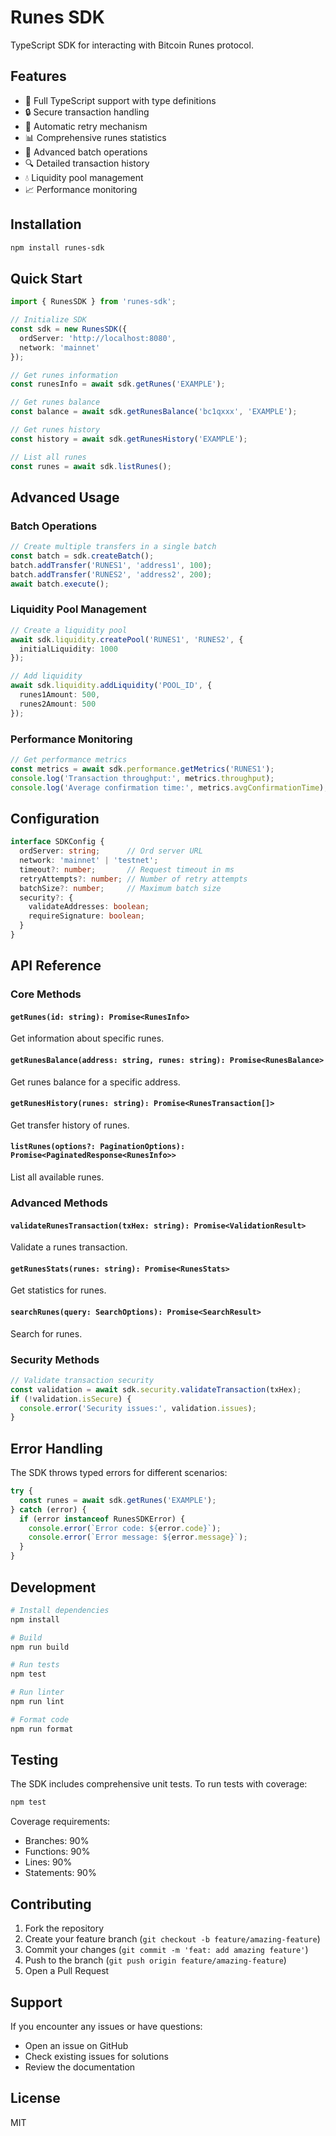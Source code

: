 # Runes SDK

TypeScript SDK for interacting with Bitcoin Runes protocol.

## Features

- 🚀 Full TypeScript support with type definitions
- 🔒 Secure transaction handling
- 🔄 Automatic retry mechanism
- 📊 Comprehensive runes statistics
- 💼 Advanced batch operations
- 🔍 Detailed transaction history
- 💧 Liquidity pool management
- 📈 Performance monitoring

## Installation

```bash
npm install runes-sdk
```

## Quick Start

```typescript
import { RunesSDK } from 'runes-sdk';

// Initialize SDK
const sdk = new RunesSDK({
  ordServer: 'http://localhost:8080',
  network: 'mainnet'
});

// Get runes information
const runesInfo = await sdk.getRunes('EXAMPLE');

// Get runes balance
const balance = await sdk.getRunesBalance('bc1qxxx', 'EXAMPLE');

// Get runes history
const history = await sdk.getRunesHistory('EXAMPLE');

// List all runes
const runes = await sdk.listRunes();
```

## Advanced Usage

### Batch Operations

```typescript
// Create multiple transfers in a single batch
const batch = sdk.createBatch();
batch.addTransfer('RUNES1', 'address1', 100);
batch.addTransfer('RUNES2', 'address2', 200);
await batch.execute();
```

### Liquidity Pool Management

```typescript
// Create a liquidity pool
await sdk.liquidity.createPool('RUNES1', 'RUNES2', {
  initialLiquidity: 1000
});

// Add liquidity
await sdk.liquidity.addLiquidity('POOL_ID', {
  runes1Amount: 500,
  runes2Amount: 500
});
```

### Performance Monitoring

```typescript
// Get performance metrics
const metrics = await sdk.performance.getMetrics('RUNES1');
console.log('Transaction throughput:', metrics.throughput);
console.log('Average confirmation time:', metrics.avgConfirmationTime);
```

## Configuration

```typescript
interface SDKConfig {
  ordServer: string;      // Ord server URL
  network: 'mainnet' | 'testnet';
  timeout?: number;       // Request timeout in ms
  retryAttempts?: number; // Number of retry attempts
  batchSize?: number;     // Maximum batch size
  security?: {
    validateAddresses: boolean;
    requireSignature: boolean;
  }
}
```

## API Reference

### Core Methods

#### `getRunes(id: string): Promise<RunesInfo>`
Get information about specific runes.

#### `getRunesBalance(address: string, runes: string): Promise<RunesBalance>`
Get runes balance for a specific address.

#### `getRunesHistory(runes: string): Promise<RunesTransaction[]>`
Get transfer history of runes.

#### `listRunes(options?: PaginationOptions): Promise<PaginatedResponse<RunesInfo>>`
List all available runes.

### Advanced Methods

#### `validateRunesTransaction(txHex: string): Promise<ValidationResult>`
Validate a runes transaction.

#### `getRunesStats(runes: string): Promise<RunesStats>`
Get statistics for runes.

#### `searchRunes(query: SearchOptions): Promise<SearchResult>`
Search for runes.

### Security Methods

```typescript
// Validate transaction security
const validation = await sdk.security.validateTransaction(txHex);
if (!validation.isSecure) {
  console.error('Security issues:', validation.issues);
}
```

## Error Handling

The SDK throws typed errors for different scenarios:

```typescript
try {
  const runes = await sdk.getRunes('EXAMPLE');
} catch (error) {
  if (error instanceof RunesSDKError) {
    console.error(`Error code: ${error.code}`);
    console.error(`Error message: ${error.message}`);
  }
}
```

## Development

```bash
# Install dependencies
npm install

# Build
npm run build

# Run tests
npm test

# Run linter
npm run lint

# Format code
npm run format
```

## Testing

The SDK includes comprehensive unit tests. To run tests with coverage:

```bash
npm test
```

Coverage requirements:
- Branches: 90%
- Functions: 90%
- Lines: 90%
- Statements: 90%

## Contributing

1. Fork the repository
2. Create your feature branch (`git checkout -b feature/amazing-feature`)
3. Commit your changes (`git commit -m 'feat: add amazing feature'`)
4. Push to the branch (`git push origin feature/amazing-feature`)
5. Open a Pull Request

## Support

If you encounter any issues or have questions:
- Open an issue on GitHub
- Check existing issues for solutions
- Review the documentation

## License

MIT 